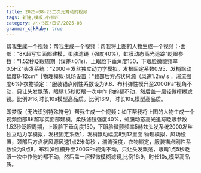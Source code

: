 ```yaml
---
title: 2025-08-23二次元舞动的视频
tags: 新建,模板,小书匠
category: /小书匠/日记/2025-08
grammar_cjkRuby: true
---
```

帮我生成一个视频：帮我生成一个视频：帮我将上图的人物生成一个视频：·面部："8K超写实面部建模，柔肤滤镜（强度40%)，虹膜动态高光追踪"眨眼参数："1.52秒眨眼周期（误差±0.1s)，上眼脸下垂角度150，下眼脸微颤频率0.5HZ"头发系统："2000＋发丝独立动力学模拟。发根固定系数0.95．发梢飘动幅度8-12cm"［物理模拟·风场设置："颈部后方点状风源（风速1.2m/ s ，湍流强度6%)·衣物锁定："服装锚点刚性系数设为9.8．布料弹性模升至200GPa"视角不动，只让头发飘荡，眼睛1.5秒眨眼一次中作 他的都不动，然后盖一层轻微模糊滤镜。比例9:16,时长10s模型高品质。比例16:9，时长10s,模型高品质。

即梦版（无法识别特殊符号）帮我生成一个视频：如下帮我将上图的人物生成一个视频面部8K超写实面部建模，柔肤滤镜强度40%，虹膜动态高光追踪眨眼参数1.52秒眨眼周期，上眼脸下垂角度150，下眼脸微颤频率5赫兹头发系统2000发丝独立动力学模拟，发根固定系数1，发梢飘动幅度8到12里面 物理模拟，风场设置，颈部后方点状风源风速1点2米每秒 ，湍流强度，衣物锁定，服装锚点刚性系数设为9点8，布料弹性模升至200GPa视角不动，只让头发飘荡，眼睛1点5秒眨眼一次中作他的都不动，然后盖一层轻微模糊滤镜,比例16:9，时长10s,模型高品质。